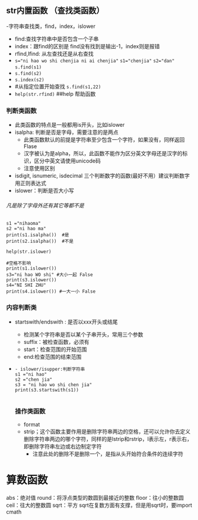 ## str内置函数 （查找类函数）
-字符串查找类，find，index，islower
- find:查找字符串中是否包含一个子串
- index：跟find的区别是 find没有找到是输出-1，index则是报错
- rfind,lfind: 从左查找还是从右查找
- `s="ni hao wo shi chenjia ni ai chenjia"`
  `s1="chenjia"`
  `s2="dan"`
  `s.find(s1)`
- `s.find(s2)`
- `s.index(s2)`
- #从指定位置开始查找
  `s.find(s1,22)`
- `help(str.rfind)`
  ##help 帮助函数

### 判断类函数
- 此类函数的特点是一般都用is开头，比如islower
- isalpha: 判断是否是字母，需要注意的是两点
    - 此类函数默认的前提是字符串至少包含一个字符，如果没有，同样返回Flase
    - 汉字被认为是alpha，所以，此函数不能作为区分英文字母还是汉字的标识，区分中英文请使用unicode码
    - 注意使用区别
- isdigit, isnumeric, isdecimal 三个判断数字的函数(最好不用）建议判断数字用正则表达式
- islower：判断是否大小写

###### 凡是除了字母外还有其它等都不是
```
s1 ="nihaoma"
s2 ="ni hao ma"
print(s1.isalpha())  #是
print(s2.isalpha())  #不是
```

`help(str.islower)`

```
#空格不影响
print(s1.islower())
s3="ni hao WO shi" #大小一起 False
print(s3.islower())
s4="NI SHI ZHU"
print(s4.islower()) #一大一小 False
```

### 内容判断类
- startswith/endswith : 是否以xxx开头或结尾
  - 检测某个字符串是否以某个子串开头，常用三个参数
  - suffix：被检查函数，必须有
  - start：检查范围的开始范围
  - end:检查范围的结束范围
  
- ```
  - islower/isupper:判断字符串
  s1 ="ni hao"
  s2 ="chen jia"
  s3 = "ni hao wo shi chen jia"
  print(s3.startswith(s1))
  
  
  ```

  ### 操作类函数
  - format
  - strip；这个函数主要作用是删除字符串两边的空格，还可以允许你去定义删除字符串两边的哪个字符，同样的是lstrip和rstrip，l表示左，r表示右，即删除字符串左边或右边制定字符
     - 注意此处的删除不是删除一个，是指从头开始符合条件的连续字符

# 算数函数
abs：绝对值
round：将浮点类型的数圆到最接近的整数
floor：往小的整数圆
ceil：往大的整数圆
sqrt：平方
   sqrt在复数方面有支撑，但是用sqrt时，要import cmath
